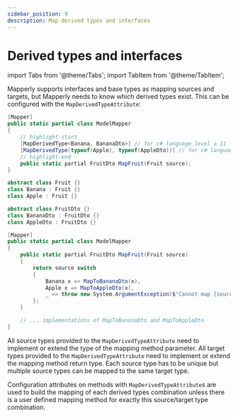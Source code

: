 ```yaml
---
sidebar_position: 9
description: Map derived types and interfaces
---
```


# Derived types and interfaces

import Tabs from '@theme/Tabs';
import TabItem from '@theme/TabItem';

Mapperly supports interfaces and base types as mapping sources and targets,
but Mapperly needs to know which derived types exist.
This can be configured with the `MapDerivedTypeAttribute`:

<Tabs>
  <TabItem value="declaration" label="Declaration" default>
  
  ```csharp
  [Mapper]
  public static partial class ModelMapper
  {
      // highlight-start
      [MapDerivedType<Banana, BananaDto>] // for c# language level ≥ 11
      [MapDerivedType(typeof(Apple), typeof(AppleDto))] // for c# language level < 11
      // highlight-end
      public static partial FruitDto MapFruit(Fruit source);
  }
  
  abstract class Fruit {}
  class Banana : Fruit {}
  class Apple : Fruit {}
  
  abstract class FruitDto {}
  class BananaDto : FruitDto {}
  class AppleDto : FruitDto {}
  ```
  
  </TabItem>
  <TabItem value="generated" label="Generated code" default>
  
  ```csharp
  [Mapper]
  public static partial class ModelMapper
  {
      public static partial FruitDto MapFruit(Fruit source)
      {
          return source switch
          {
              Banana x => MapToBananaDto(x),
              Apple x => MapToAppleDto(x),
              _ => throw new System.ArgumentException($"Cannot map {source.GetType()} to FruitDto as there is no known derived type mapping", nameof(source)),
          };
      }
  
      // ... implementations of MapToBananaDto and MapToAppleDto
  }
  ```
  
  </TabItem>
</Tabs>

All source types provided to the `MapDerivedTypeAttribute`
need to implement or extend the type of the mapping method parameter.
All target types provided to the `MapDerivedTypeAttribute`
need to implement or extend the mapping method return type.
Each source type has to be unique but multiple source types can be mapped to the same target type.

Configuration attributes on methods with `MapDerivedTypeAttribute`s are used to build
the mapping of each derived types combination unless there is a user defined mapping method for exactly
this source/target type combination.
